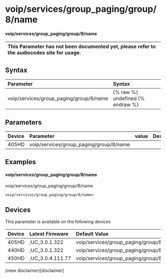 ﻿---
description: voip/services/group_paging/group/8/name
search:
    keywords: ['voip','services','group_paging','group','8','name']
---

# voip/services/group_paging/group/8/name

#### voip/services/group_paging/group/8/name


| This Parameter has not been documented yet, please refer to the audiocodes site for usage.  |
| :--- |

## Syntax
| Parameter | Syntax |
| :--- | :--- |
|voip/services/group_paging/group/8/name | {% raw %} undefined {% endraw %} |

## Parameters
|Device|Parameter|value|Description|
|:---|:---|:---|:---|
| 405HD | voip/services/group_paging/group/8/name |  |  |

## Examples
#### voip/services/group_paging/group/8/name

voip/services/group_paging/group/8/name

```
voip/services/group_paging/group/8/name=
```

## Devices
This parameter is available on the following devices

| Device | Latest Firmware | Default Value |
|:---|:---|:---|
| 405HD | ;UC_3.0.1.322 | voip/services/group_paging/group/8/name= 
| 440HD | ;UC_3.0.1.322 | voip/services/group_paging/group/8/name= 
| 450HD | ;UC_3.0.4.111.77 | voip/services/group_paging/group/8/name= 

(view disclaimer)[disclaimer]
